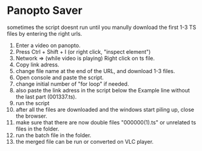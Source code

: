 # Panopto Saver
sometimes the script doesnt run until you manully download the first 1-3 TS files by entering the right urls.

1. Enter a video on panopto.
2. Press Ctrl + Shift + I (or right click, "inspect element")
3. Network => (while video is playing) Right click on ts file.
4. Copy link adress.
5. change file name at the end of the URL, and download 1-3 files.
6. Open console and paste the script.
7. change initial number of "for loop" if needed. 
8. also paste the link adress in the script below the Example line without the last part (001337.ts).
9. run the script
10. after all the files are downloaded and the windows start piling up, close the browser.
11. make sure that there are now double files "000000(1).ts" or unrelated ts files in the folder.
12. run the batch file in the folder.
13. the merged file can be run or converted on VLC player.
